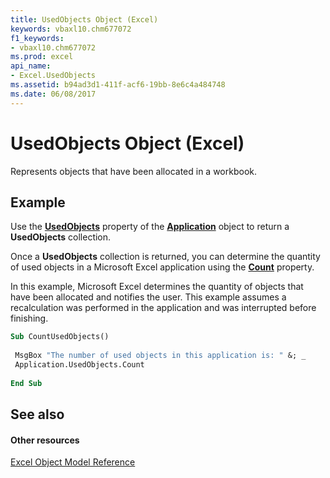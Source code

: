 ```yaml
---
title: UsedObjects Object (Excel)
keywords: vbaxl10.chm677072
f1_keywords:
- vbaxl10.chm677072
ms.prod: excel
api_name:
- Excel.UsedObjects
ms.assetid: b94ad3d1-411f-acf6-19bb-8e6c4a484748
ms.date: 06/08/2017
---
```



# UsedObjects Object (Excel)

Represents objects that have been allocated in a workbook.


## Example

Use the  **[UsedObjects](application-usedobjects-property-excel.md)** property of the **[Application](application-object-excel.md)** object to return a **UsedObjects** collection.

Once a  **UsedObjects** collection is returned, you can determine the quantity of used objects in a Microsoft Excel application using the **[Count](usedobjects-count-property-excel.md)** property.



In this example, Microsoft Excel determines the quantity of objects that have been allocated and notifies the user. This example assumes a recalculation was performed in the application and was interrupted before finishing.






```vb
Sub CountUsedObjects() 
 
 MsgBox "The number of used objects in this application is: " &; _ 
 Application.UsedObjects.Count 
 
End Sub
```


## See also


#### Other resources


[Excel Object Model Reference](http://msdn.microsoft.com/library/11ea8598-8a20-92d5-f98b-0da04263bf2c%28Office.15%29.aspx)


